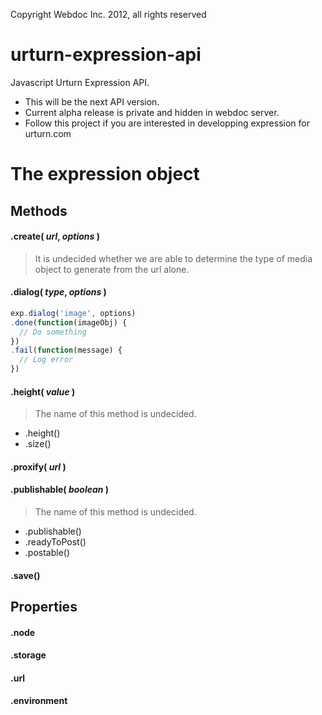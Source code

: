 Copyright Webdoc Inc. 2012, all rights reserved

urturn-expression-api
=====================

Javascript Urturn Expression API.

* This will be the next API version. 
* Current alpha release is private and hidden in webdoc server.
* Follow this project if you are interested in developping expression for urturn.com


# The expression object

## Methods

#### .create( _url_, _options_ )

> It is undecided whether we are able to determine the type of media object to generate from the url alone.


#### .dialog( _type_, _options_ )

```js
exp.dialog('image', options)
.done(function(imageObj) {
  // Do something
})
.fail(function(message) {
  // Log error
})
```

#### .height( _value_ ) 

> The name of this method is undecided.
* .height()
* .size()


#### .proxify( _url_ )

#### .publishable( _boolean_ )

> The name of this method is undecided.
* .publishable()
* .readyToPost()
* .postable()


#### .save()



## Properties

#### .node

#### .storage

#### .url

#### .environment

####
